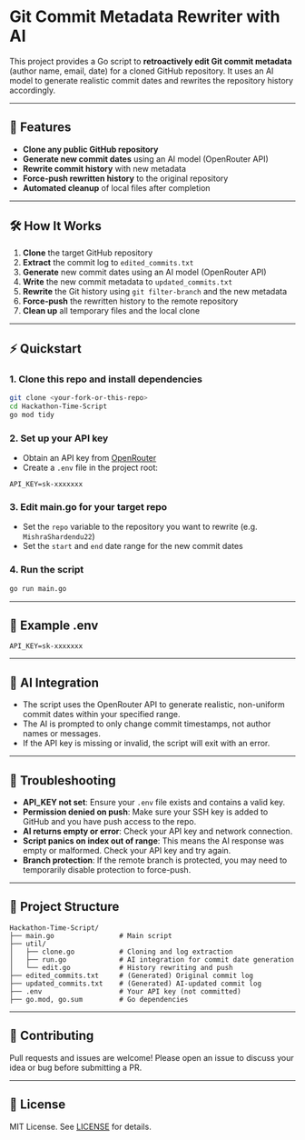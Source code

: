 # Git Commit Metadata Rewriter with AI

This project provides a Go script to **retroactively edit Git commit metadata** (author name, email, date) for a cloned GitHub repository. It uses an AI model to generate realistic commit dates and rewrites the repository history accordingly.

---

## 🚀 Features
- **Clone any public GitHub repository**
- **Generate new commit dates** using an AI model (OpenRouter API)
- **Rewrite commit history** with new metadata
- **Force-push rewritten history** to the original repository
- **Automated cleanup** of local files after completion

---

## 🛠 How It Works
1. **Clone** the target GitHub repository
2. **Extract** the commit log to `edited_commits.txt`
3. **Generate** new commit dates using an AI model (OpenRouter API)
4. **Write** the new commit metadata to `updated_commits.txt`
5. **Rewrite** the Git history using `git filter-branch` and the new metadata
6. **Force-push** the rewritten history to the remote repository
7. **Clean up** all temporary files and the local clone

---

## ⚡️ Quickstart

### 1. **Clone this repo and install dependencies**
```bash
git clone <your-fork-or-this-repo>
cd Hackathon-Time-Script
go mod tidy
```

### 2. **Set up your API key**
- Obtain an API key from [OpenRouter](https://openrouter.ai/)
- Create a `.env` file in the project root:

```env
API_KEY=sk-xxxxxxx
```

### 3. **Edit main.go for your target repo**
- Set the `repo` variable to the repository you want to rewrite (e.g. `MishraShardendu22`)
- Set the `start` and `end` date range for the new commit dates

### 4. **Run the script**
```bash
go run main.go
```

---

## 📝 Example .env
```env
API_KEY=sk-xxxxxxx
```

---

## 🧠 AI Integration
- The script uses the OpenRouter API to generate realistic, non-uniform commit dates within your specified range.
- The AI is prompted to only change commit timestamps, not author names or messages.
- If the API key is missing or invalid, the script will exit with an error.

---

## 🐞 Troubleshooting
- **API_KEY not set**: Ensure your `.env` file exists and contains a valid key.
- **Permission denied on push**: Make sure your SSH key is added to GitHub and you have push access to the repo.
- **AI returns empty or error**: Check your API key and network connection.
- **Script panics on index out of range**: This means the AI response was empty or malformed. Check your API key and try again.
- **Branch protection**: If the remote branch is protected, you may need to temporarily disable protection to force-push.

---

## 📂 Project Structure
```
Hackathon-Time-Script/
├── main.go                # Main script
├── util/
│   ├── clone.go           # Cloning and log extraction
│   ├── run.go             # AI integration for commit date generation
│   └── edit.go            # History rewriting and push
├── edited_commits.txt     # (Generated) Original commit log
├── updated_commits.txt    # (Generated) AI-updated commit log
├── .env                   # Your API key (not committed)
├── go.mod, go.sum         # Go dependencies
```

---

## 🤝 Contributing
Pull requests and issues are welcome! Please open an issue to discuss your idea or bug before submitting a PR.

---

## 📄 License
MIT License. See [LICENSE](LICENSE) for details. 